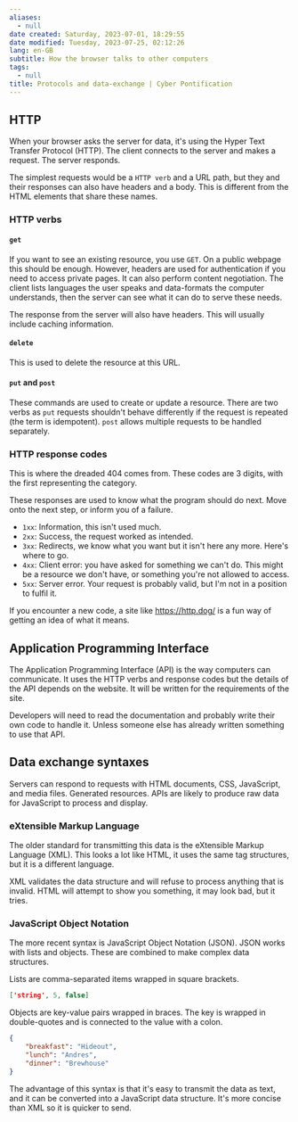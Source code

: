 ```yaml
---
aliases:
  - null
date created: Saturday, 2023-07-01, 18:29:55
date modified: Tuesday, 2023-07-25, 02:12:26
lang: en-GB
subtitle: How the browser talks to other computers
tags:
  - null
title: Protocols and data-exchange | Cyber Pontification
---
```



## HTTP

When your browser asks the server for data, it's using the Hyper Text Transfer Protocol (HTTP). The client connects to the server and makes a request. The server responds.

The simplest requests would be a `HTTP verb` and a URL path, but they and their responses can also have headers and a body. This is different from the HTML elements that share these names.

### HTTP verbs

#### `get`

If you want to see an existing resource, you use `GET`. On a public webpage this should be enough. However, headers are used for authentication if you need to access private pages. It can also perform content negotiation. The client lists languages the user speaks and data-formats the computer understands, then the server can see what it can do to serve these needs.

The response from the server will also have headers. This will usually include caching information.

#### `delete`

This is used to delete the resource at this URL.

#### `put` and `post`

These commands are used to create or update a resource. There are two verbs as `put` requests shouldn't behave differently if the request is repeated (the term is idempotent). `post` allows multiple requests to be handled separately.

### HTTP response codes

This is where the dreaded 404 comes from. These codes are 3 digits, with the first representing the category.

These responses are used to know what the program should do next. Move onto the next step, or inform you of a failure.

- `1xx`: Information, this isn't used much.
- `2xx`: Success, the request worked as intended.
- `3xx`: Redirects, we know what you want but it isn't here any more. Here's where to go.
- `4xx`: Client error: you have asked for something we can't do. This might be a resource we don't have, or something you're not allowed to access.
- `5xx`: Server error. Your request is probably valid, but I'm not in a position to fulfil it.

If you encounter a new code, a site like <https://http.dog/> is a fun way of getting an idea of what it means.

## Application Programming Interface

The Application Programming Interface (API) is the way computers can communicate. It uses the HTTP verbs and response codes but the details of the API depends on the website. It will be written for the requirements of the site.

Developers will need to read the documentation and probably write their own code to handle it. Unless someone else has already written something to use that API.

## Data exchange syntaxes

Servers can respond to requests with HTML documents, CSS, JavaScript, and media files. Generated resources. APIs are likely to produce raw data for JavaScript to process and display.

### eXtensible Markup Language

The older standard for transmitting this data is the eXtensible Markup Language (XML). This looks a lot like HTML, it uses the same tag structures, but it is a different language.

XML validates the data structure and will refuse to process anything that is invalid. HTML will attempt to show you something, it may look bad, but it tries.

### JavaScript Object Notation

The more recent syntax is JavaScript Object Notation (JSON). JSON works with lists and objects. These are combined to make complex data structures.

Lists are comma-separated items wrapped in square brackets.

```json {data-theme="light"}
['string', 5, false]
```

Objects are key-value pairs wrapped in braces. The key is wrapped in double-quotes and is connected to the value with a colon.

```json {data-theme="light"}
{
	"breakfast": "Hideout",
	"lunch": "Andres",
	"dinner": "Brewhouse"
}
```

The advantage of this syntax is that it's easy to transmit the data as text, and it can be converted into a JavaScript data structure. It's more concise than XML so it is quicker to send.
